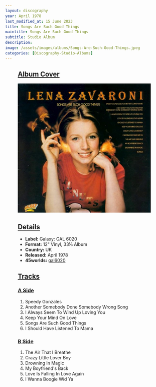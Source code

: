 ```yaml
---
layout: discography
year: April 1978
last_modified_at: 15 June 2023
title: Songs Are Such Good Things
maintitle: Songs Are Such Good Things
subtitle: Studio Album
description: 
image: /assets/images/albums/Songs-Are-Such-Good-Things.jpeg
categories: [Discography-Studio-Albums]
---
```


<figure class="fig1">
<div class="CardLayout CardLayout-Height1">
<div class="CardItem">
<h2 id="infobox1" class="infobox"><a href="#infobox1">Album Cover</a></h2>
<div class="CardItem split">
<img src="/assets/images/albums/Songs-Are-Such-Good-Things.jpeg" class="full-width" alt="Front Cover for the album Songs Are Such Good Things (1978)" />
</div></div></div>
</figure>

<figure class="fig2">
<div class="CardLayout CardLayout-Height1">
<div class="CardItem">
<h2 id="infobox2" class="infobox"><a href="#infobox2">Details</a></h2>
<div class="CardItem split">
<ul>
<li><strong>Label:</strong> Galaxy: GAL 6020</li>
<li><strong>Format:</strong> 12" Vinyl, 33⅓ Album</li>
<li><strong>Country:</strong> UK</li>
<li><strong>Released:</strong> April 1978</li>
<li><strong>45worlds:</strong> <a class="external-link" href="http://www.45worlds.com/vinyl/album/gal6020">gal6020</a></li>
</ul>
</div></div></div>
</figure>

<figure class="fig3">
<div class="CardLayout">
<div class="CardItem">
<h2 id="infobox3" class="infobox"><a href="#infobox3">Tracks</a></h2>
<div class="CardItem split">
<h3 id="infobox4" class="infobox"><a href="#infobox4">A Side</a></h3>
<ol>
<li>Speedy Gonzales</li>
<li>Another Somebody Done Somebody Wrong Song</li>
<li>I Always Seem To Wind Up Loving You</li>
<li>Keep Your Mind On Love</li>
<li>Songs Are Such Good Things</li>
<li>I Should Have Listened To Mama</li>
</ol>
<h3 id="infobox5" class="infobox"><a href="#infobox5">B Side</a></h3>
<ol>
<li>The Air That I Breathe</li>
<li>Crazy Little Lover Boy</li>
<li>Drowning In Magic</li>
<li>My Boyfriend's Back</li>
<li>Love Is Falling In Love Again</li>
<li>I Wanna Boogie Wid Ya</li>
</ol>
</div></div></div>
</figure>

<style>
.CardLayout-Height1 {height:447.933px;}
@media screen and (orientation:portrait) {.CardLayout-Height1 {height: unset;}}
</style>
